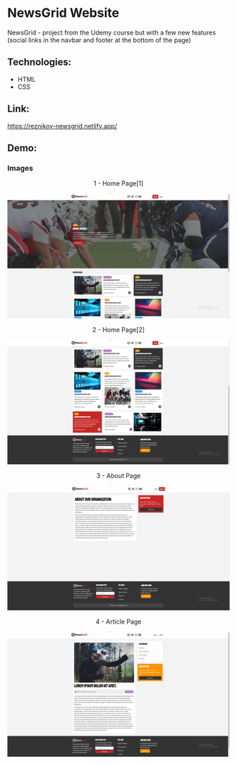 # NewsGrid Website
NewsGrid - project from the Udemy course but with a few new features (social links in the navbar and footer at the bottom of the page)

## Technologies:
- HTML
- CSS

## Link:
https://reznikov-newsgrid.netlify.app/

## Demo:

### Images
<p align='center'>1 - Home Page[1]</p>
<img src='demo_pictures/home_page_1.png' alt='NewsGrid | Home Page[1]'>

<p align='center'>2 - Home Page[2]</p>
<img src='demo_pictures/home_page_2.png' alt='NewsGrid | Home Page[2]'>

<p align='center'>3 - About Page</p>
<img src='demo_pictures/about_page.png' alt='NewsGrid | About Page[2]'>

<p align='center'>4 - Article Page</p>
<img src='demo_pictures/article_page.png' alt='NewsGrid | Article Page'>
